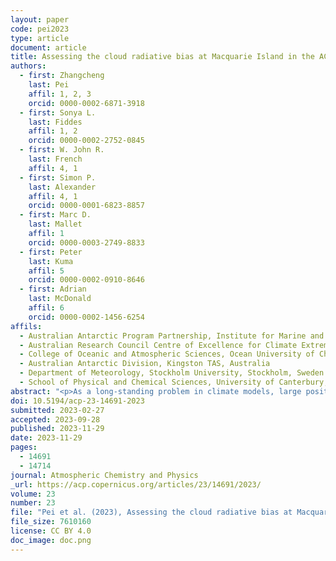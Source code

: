 ```yaml
---
layout: paper
code: pei2023
type: article
document: article
title: Assessing the cloud radiative bias at Macquarie Island in the ACCESS-AM2 model
authors:
  - first: Zhangcheng
    last: Pei
    affil: 1, 2, 3
    orcid: 0000-0002-6871-3918
  - first: Sonya L.
    last: Fiddes
    affil: 1, 2
    orcid: 0000-0002-2752-0845
  - first: W. John R.
    last: French
    affil: 4, 1
  - first: Simon P.
    last: Alexander
    affil: 4, 1
    orcid: 0000-0001-6823-8857
  - first: Marc D.
    last: Mallet
    affil: 1
    orcid: 0000-0003-2749-8833
  - first: Peter
    last: Kuma
    affil: 5
    orcid: 0000-0002-0910-8646
  - first: Adrian
    last: McDonald
    affil: 6
    orcid: 0000-0002-1456-6254
affils:
  - Australian Antarctic Program Partnership, Institute for Marine and Antarctic Studies, University of Tasmania, Hobart, Australia
  - Australian Research Council Centre of Excellence for Climate Extremes, University of Tasmania, Hobart, Australia
  - College of Oceanic and Atmospheric Sciences, Ocean University of China, Qingdao, China
  - Australian Antarctic Division, Kingston TAS, Australia
  - Department of Meteorology, Stockholm University, Stockholm, Sweden
  - School of Physical and Chemical Sciences, University of Canterbury, Christchurch, Aotearoa/New Zealand
abstract: "<p>As a long-standing problem in climate models, large positive shortwave radiation biases exist at the surface over the Southern Ocean, impacting the accurate simulation of sea surface temperature, atmospheric circulation, and precipitation. Underestimations of low-level cloud fraction and liquid water content are suggested to predominantly contribute to these radiation biases. Most model evaluations for radiation focus on summer and rely on satellite products, which have their own limitations. In this work, we use surface-based observations at Macquarie Island to provide the first long-term, seasonal evaluation of both downwelling surface shortwave and longwave radiation in the Australian Community Climate and Earth System Simulator Atmosphere-only Model version 2 (ACCESS-AM2) over the Southern Ocean. The capacity of the Clouds and the Earth’s Radiant Energy System (CERES) product to simulate radiation is also investigated. We utilize the novel lidar simulator, the Automatic Lidar and Ceilometer Framework (ALCF), and all-sky cloud camera observations of cloud fraction to investigate how radiation biases are influenced by cloud properties.</p><p>Overall, we find an overestimation of W m<sup>-2</sup> for downwelling surface shortwave radiation fluxes and an underestimation of  W m<sup>-2</sup> for downwelling surface longwave radiation in ACCESS-AM2 in all-sky conditions, with more pronounced shortwave biases of W m<sup>-2</sup> occurring in summer. CERES presents an overestimation of W m<sup>-2</sup> for the shortwave and an underestimation of W m<sup>-2</sup> for the longwave in all-sky conditions. For the cloud radiative effect (CRE) biases, there is an overestimation of W m<sup>-2</sup> in ACCESS-AM2 and an underestimation of W m<sup>-2</sup> in CERES. An overestimation of downwelling surface shortwave radiation is associated with an underestimated cloud fraction and low-level cloud occurrence. We suggest that modeled cloud phase is also having an impact on the radiation biases. Our results show that the ACCESS-AM2 model and CERES product require further development to reduce these radiation biases not just in shortwave and in all-sky conditions, but also in longwave and in clear-sky conditions.</p>"
doi: 10.5194/acp-23-14691-2023
submitted: 2023-02-27
accepted: 2023-09-28
published: 2023-11-29
date: 2023-11-29
pages:
  - 14691
  - 14714
journal: Atmospheric Chemistry and Physics
_url: https://acp.copernicus.org/articles/23/14691/2023/
volume: 23
number: 23
file: "Pei et al. (2023), Assessing the cloud radiative bias at Macquarie Island in the ACCESS-AM2 model.pdf"
file_size: 7610160
license: CC BY 4.0
doc_image: doc.png
---
```

